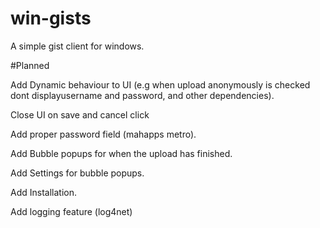 win-gists
=========

A simple gist client for windows. 

#Planned

Add Dynamic behaviour to UI (e.g when upload anonymously is checked dont displayusername and password, and other dependencies). 

Close UI on save and cancel click

Add proper password field (mahapps metro).

Add Bubble popups for when the upload has finished. 

Add Settings for bubble popups.

Add Installation. 

Add logging feature (log4net)
